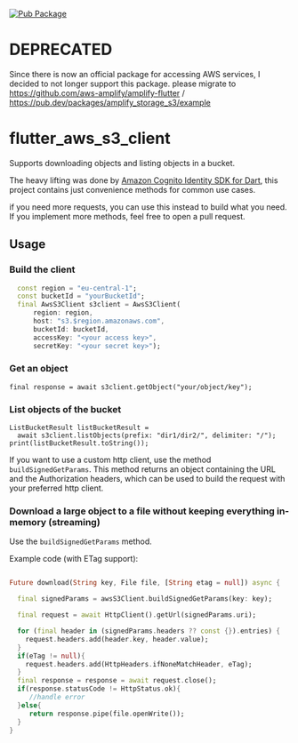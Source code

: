 [![Pub Package](https://img.shields.io/pub/v/flutter_aws_s3_client.svg)](https://pub.dartlang.org/packages/flutter_aws_s3_client)

# DEPRECATED

Since there is now an official package for accessing AWS services, I decided to not longer support this package. please migrate to https://github.com/aws-amplify/amplify-flutter / https://pub.dev/packages/amplify_storage_s3/example


# flutter_aws_s3_client

Supports downloading objects and listing objects in a bucket.

The heavy lifting was done by [Amazon Cognito Identity SDK for Dart](https://github.com/furaiev/amazon-cognito-identity-dart-2),
this project contains just convenience methods for common use cases.

if you need more requests, you can use this instead to build what you need.
If you implement more methods, feel free to open a pull request.

## Usage

### Build the client

```dart
  const region = "eu-central-1";
  const bucketId = "yourBucketId";
  final AwsS3Client s3client = AwsS3Client(
      region: region,
      host: "s3.$region.amazonaws.com",
      bucketId: bucketId,
      accessKey: "<your access key>",
      secretKey: "<your secret key>");

```

### Get an object


    final response = await s3client.getObject("your/object/key"); 


### List objects of the bucket


    ListBucketResult listBucketResult =
      await s3client.listObjects(prefix: "dir1/dir2/", delimiter: "/");
    print(listBucketResult.toString());

If you want to use a custom http client, use the method `buildSignedGetParams`.
This method returns an object containing the URL and the Authorization headers, which can be 
used to build the request with your preferred http client.


### Download a large object to a file without keeping everything in-memory (streaming)

Use the `buildSignedGetParams` method.

Example code (with ETag support):

```dart

Future download(String key, File file, [String etag = null]) async {

  final signedParams = awsS3Client.buildSignedGetParams(key: key);

  final request = await HttpClient().getUrl(signedParams.uri);

  for (final header in (signedParams.headers ?? const {}).entries) {
    request.headers.add(header.key, header.value);
  }
  if(eTag != null){
    request.headers.add(HttpHeaders.ifNoneMatchHeader, eTag);
  }
  final response = response = await request.close();
  if(response.statusCode != HttpStatus.ok){
     //handle error  
  }else{
     return response.pipe(file.openWrite());
  }
}
```
